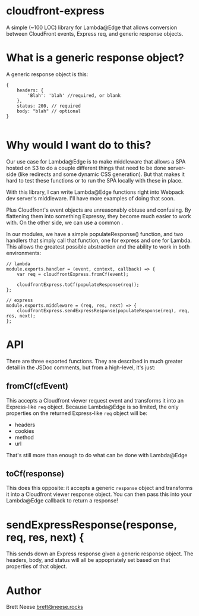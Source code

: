 # cloudfront-express

A simple (~100 LOC) library for Lambda@Edge that allows conversion between CloudFront events, Express req, and generic response objects.

# What is a generic response object?

A generic response object is this:

```
{
    headers: {
        'Blah': 'blah' //required, or blank
    },
    status: 200, // required
    body: "blah" // optional
}


```
# Why would I want do to this?

Our use case for Lambda@Edge is to make middleware that allows a SPA hosted on S3 to do a couple different things that need to be done server-side (like redirects and some dynamic CSS generation). But that makes it hard to test these functions or to run the SPA locally with these in place. 

With this library, I can write Lambda@Edge functions right into Webpack dev server's middleware. I'll have more examples of doing that soon. 

Plus Cloudfront's event objects are unreasonably obtuse and confusing. By flattening them into something Expressy, they become much easier to work with. On the other side, we can use a common .

In our modules, we have a simple populateResponse() function, and two handlers that simply call that function, one for express and one for Lambda. This allows the greatest possible abstraction and the ability to work in both environments:

```
// lambda
module.exports.handler = (event, context, callback) => {
	var req = cloudfrontExpress.fromCf(event);

	cloudfrontExpress.toCf(populateResponse(req));
};

// express
module.exports.middleware = (req, res, next) => {
	cloudfrontExpress.sendExpressResponse(populateResponse(req), req, res, next);
};
```
# API 

There are three exported functions. They are described in much greater detail in the JSDoc comments, but from a high-level, it's just:

## fromCf(cfEvent)

This accepts a Cloudfront viewer request event and transforms it into an Express-like `req` object. Because Lambda@Edge is so limited, the only properties on the returned Express-like `req` object will be:

- headers
- cookies
- method
- url

That's still more than enough to do what can be done with Lambda@Edge

## toCf(response)

This does this opposite: it accepts a generic `response` object and transforms it into a Cloudfront viewer response object. You can then pass this into your Lambda@Edge callback to return a response! 

# sendExpressResponse(response, req, res, next) {

This sends down an Express response given a generic response object. The headers, body, and status will all be appopriately set based on that properties of that object. 

# Author 
Brett Neese <brett@neese.rocks>